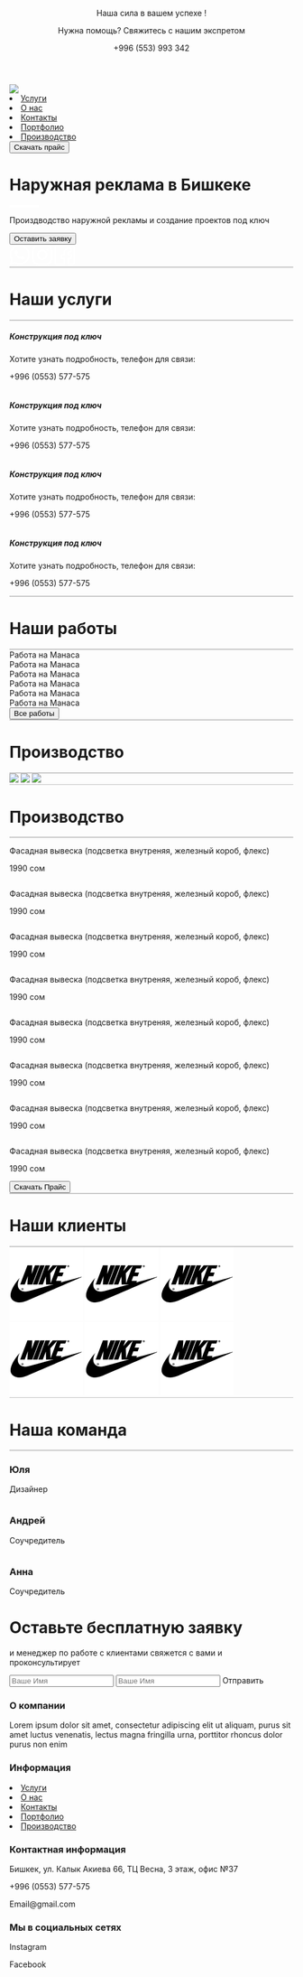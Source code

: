<html lang="en">

<head>
  <meta charset="UTF-8">
  <meta http-equiv="X-UA-Compatible" content="IE=edge">
  <meta name="viewport" content="width=device-width, initial-scale=1.0">
  <link rel="stylesheet" href="./css/style 1.css">
  <link rel="preconnect" href="https://fonts.googleapis.com">
  <link rel="preconnect" href="https://fonts.gstatic.com" crossorigin>
  <link href="https://fonts.googleapis.com/css2?family=Khula:wght@600&family=Montserrat:wght@200&display=swap"
    rel="stylesheet">
  <title>Услуги</title>
</head>

<body>
  <header>
    <div class="container">
      <div class="header_content">
        <div class="head_text">
          <p class="orange">
            Наша сила в вашем успехе !
          </p>
        </div>
        <div class="header_contacts">
          <p class="white">
            Нужна помощь? Свяжитесь с нашим экспретом
          </p>
          <p class="orange">
            +996 (553) 993 342
          </p>
        </div>
      </div>
    </div>
  </header>
  <nav>
    <div class="container">
      <div class="nav_info">
        <div class="nav_logo">
          <a href="./index 1.html"><img src="./foto 1/армада 2.png"></a>
        </div>
        <div class="nav_content">
          <li>
            <a href="./index 2.html">
              Услуги
            </a>
          </li>
          <li>
            <a href="./index 3.html">
              О нас
            </a>
          </li>
          <li>
            <a href="./index 4.html">
              Контакты
            </a>
          </li>
          <li>
            <a href="./index 5.html">
              Портфолио
            </a>
          </li>
          <li>
            <a href="./index 6.html">
              Производство
            </a>
          </li>
        </div>
        <div class="nav_button">
          <button>
            Скачать прайс
          </button>
        </div>
      </div>
    </div>
  </nav>


  <div class="hero__intro">
    <div class="container">
      <div class="intro__inner">
        <div class="hero__inner">
          <h1>Наружная реклама в Бишкеке</h1>
          <svg width="52" height="4" viewBox="0 0 52 4" fill="none" xmlns="http://www.w3.org/2000/svg">
            <rect width="52" height="4" fill="white" />
          </svg>
          <p>Произдводство наружной рекламы и создание проектов под ключ</p>
          <button>Оставить заявку</button>
        </div>
        <div class="hero__socials">
          <svg width="36" height="36" viewBox="0 0 36 36" fill="none" xmlns="http://www.w3.org/2000/svg">
            <path fill-rule="evenodd" clip-rule="evenodd"
              d="M30.7549 5.23169C27.3707 1.85977 22.87 0.00197754 18.0753 0C8.19525 0 0.154327 8.00222 0.150353 17.8376C0.149029 20.9817 0.974316 24.0508 2.54298 26.7561L0 36L9.50228 33.5193C12.1205 34.9407 15.0682 35.6897 18.068 35.6906H18.0755C27.9544 35.6906 35.9962 27.6877 36 17.8519C36.002 13.0852 34.1392 8.60339 30.7549 5.23169ZM18.0753 32.678H18.0691C15.3959 32.6769 12.7741 31.9619 10.4863 30.6112L9.94252 30.2897L4.30372 31.7619L5.8088 26.2905L5.45444 25.7295C3.96306 23.3688 3.17552 20.6402 3.17685 17.8387C3.17994 9.66379 9.86348 3.01289 18.0812 3.01289C22.0606 3.01421 25.8014 4.55845 28.6141 7.36106C31.4269 10.1637 32.9751 13.8889 32.9737 17.8508C32.9702 26.0264 26.2871 32.678 18.0753 32.678ZM26.2474 21.5732C25.7996 21.35 23.5975 20.272 23.1869 20.123C22.7766 19.9742 22.4777 19.9002 22.1794 20.3462C21.8807 20.7923 21.0225 21.7964 20.7611 22.0937C20.4997 22.3912 20.2387 22.4286 19.7908 22.2053C19.3428 21.9823 17.8998 21.5114 16.1889 19.9929C14.8576 18.811 13.9588 17.3514 13.6974 16.9053C13.4364 16.4588 13.6952 16.2409 13.8939 15.9957C14.3787 15.3965 14.8642 14.7683 15.0135 14.471C15.1629 14.1735 15.0881 13.9131 14.9759 13.6901C14.8642 13.467 13.9685 11.2731 13.5954 10.3803C13.2315 9.51152 12.8626 9.62886 12.5875 9.61523C12.3265 9.60227 12.0278 9.59963 11.7291 9.59963C11.4306 9.59963 10.9453 9.71103 10.5347 10.1575C10.1242 10.6038 8.96732 11.682 8.96732 13.876C8.96732 16.0699 10.5722 18.1894 10.7961 18.4869C11.0199 18.7844 13.9544 23.2866 18.4471 25.2171C19.5157 25.6768 20.3498 25.9508 21.0004 26.1562C22.0734 26.4955 23.0495 26.4476 23.8214 26.3329C24.682 26.2048 26.471 25.2545 26.8446 24.2134C27.2177 23.1721 27.2177 22.2798 27.1055 22.0937C26.9938 21.9078 26.6951 21.7964 26.2474 21.5732Z"
              fill="white" />
          </svg>
          <svg width="36" height="36" viewBox="0 0 36 36" fill="none" xmlns="http://www.w3.org/2000/svg">
            <g clip-path="url(#clip0_92_25)">
              <path
                d="M35.9648 10.5841C35.8804 8.67128 35.5711 7.35623 35.128 6.21673C34.6709 5.00717 33.9676 3.92426 33.0462 3.02403C32.146 2.10979 31.0559 1.39938 29.8604 0.949404C28.7143 0.506294 27.4061 0.196968 25.4933 0.112632C23.5662 0.0211528 22.9544 0 18.0667 0C13.1791 0 12.5673 0.0211528 10.6473 0.105489C8.73451 0.189826 7.41946 0.499426 6.28023 0.942262C5.0704 1.39938 3.98749 2.10264 3.08726 3.02403C2.17302 3.92426 1.46289 5.01432 1.01264 6.20986C0.569526 7.35623 0.260201 8.66414 0.175864 10.577C0.0843852 12.5041 0.0632324 13.1158 0.0632324 18.0035C0.0632324 22.8912 0.0843852 23.503 0.168722 25.4229C0.253058 27.3358 0.562658 28.6508 1.00577 29.7903C1.46289 30.9999 2.17302 32.0828 3.08726 32.983C3.98749 33.8972 5.07754 34.6076 6.27309 35.0576C7.41946 35.5007 8.72736 35.8101 10.6405 35.8944C12.5601 35.979 13.1722 35.9999 18.0599 35.9999C22.9475 35.9999 23.5593 35.979 25.4793 35.8944C27.3921 35.8101 28.7071 35.5007 29.8464 35.0576C32.2658 34.1222 34.1786 32.2094 35.114 29.7903C35.5568 28.6439 35.8664 27.3358 35.9507 25.4229C36.0351 23.503 36.0562 22.8912 36.0562 18.0035C36.0562 13.1158 36.0491 12.5041 35.9648 10.5841ZM32.7229 25.2823C32.6454 27.0404 32.3501 27.9898 32.104 28.6228C31.499 30.1911 30.2543 31.4358 28.686 32.0407C28.0531 32.2869 27.0968 32.5822 25.3455 32.6594C23.4467 32.744 22.8772 32.7649 18.0739 32.7649C13.2705 32.7649 12.6939 32.744 10.802 32.6594C9.04383 32.5822 8.09443 32.2869 7.46149 32.0407C6.68104 31.7523 5.97063 31.2952 5.39401 30.6974C4.79624 30.1136 4.33912 29.4104 4.05067 28.6299C3.80453 27.997 3.50922 27.0404 3.43202 25.2894C3.34741 23.3906 3.32653 22.8209 3.32653 18.0175C3.32653 13.2142 3.34741 12.6376 3.43202 10.7459C3.50922 8.98775 3.80453 8.03834 4.05067 7.40541C4.33912 6.62468 4.79624 5.91455 5.40115 5.33765C5.98464 4.73988 6.6879 4.28276 7.46863 3.99458C8.10157 3.74844 9.05812 3.45313 10.8091 3.37566C12.7079 3.29132 13.2777 3.27017 18.0807 3.27017C22.8912 3.27017 23.4607 3.29132 25.3526 3.37566C27.1108 3.45313 28.0602 3.74844 28.6931 3.99458C29.4736 4.28276 30.184 4.73988 30.7606 5.33765C31.3584 5.92141 31.8155 6.62468 32.104 7.40541C32.3501 8.03834 32.6454 8.99462 32.7229 10.7459C32.8072 12.6447 32.8284 13.2142 32.8284 18.0175C32.8284 22.8209 32.8072 23.3835 32.7229 25.2823Z"
                fill="white" />
              <path
                d="M18.0667 8.75562C12.9612 8.75562 8.81885 12.8977 8.81885 18.0035C8.81885 23.1093 12.9612 27.2514 18.0667 27.2514C23.1725 27.2514 27.3146 23.1093 27.3146 18.0035C27.3146 12.8977 23.1725 8.75562 18.0667 8.75562ZM18.0667 24.0024C14.7545 24.0024 12.0679 21.316 12.0679 18.0035C12.0679 14.691 14.7545 12.0046 18.0667 12.0046C21.3792 12.0046 24.0656 14.691 24.0656 18.0035C24.0656 21.316 21.3792 24.0024 18.0667 24.0024Z"
                fill="white" />
              <path
                d="M29.8394 8.38998C29.8394 9.58223 28.8727 10.5489 27.6802 10.5489C26.488 10.5489 25.5212 9.58223 25.5212 8.38998C25.5212 7.19745 26.488 6.23101 27.6802 6.23101C28.8727 6.23101 29.8394 7.19745 29.8394 8.38998Z"
                fill="white" />
            </g>
            <defs>
              <clipPath id="clip0_92_25">
                <rect width="36" height="36" fill="white" />
              </clipPath>
            </defs>
          </svg>
          <svg width="36" height="36" viewBox="0 0 36 36" fill="none" xmlns="http://www.w3.org/2000/svg">
            <path
              d="M4.0605 36H17.2665C17.8875 36 18.3915 35.496 18.3915 34.875C18.3915 34.635 18.3765 24.615 18.375 24.375C18.375 23.754 17.871 23.25 17.25 23.25H13.875V19.5H17.25C17.871 19.5 18.375 18.996 18.375 18.375V14.1495C18.375 10.4835 21.3585 7.5 25.0245 7.5H28.125V11.25H26.25C24.8025 11.25 23.625 12.4275 23.625 13.875V18.375C23.625 18.996 24.129 19.5 24.75 19.5H29.31L28.3725 23.25H24.75C24.129 23.25 23.625 23.754 23.625 24.375V34.875C23.625 35.496 24.129 36 24.75 36H31.9395C34.179 36 36 34.179 36 31.9395V4.0605C36 1.821 34.179 0 31.9395 0H4.0605C1.821 0 0 1.821 0 4.0605V31.941C0 34.179 1.821 36 4.0605 36ZM2.25 4.0605C2.25 3.0615 3.0615 2.25 4.0605 2.25H31.941C32.94 2.25 33.7515 3.0615 33.7515 4.0605V31.941C33.7515 32.94 32.94 33.7515 31.941 33.7515H25.875V25.5H29.25C29.766 25.5 30.216 25.149 30.342 24.648L31.842 18.648C32.019 17.9385 31.4835 17.25 30.75 17.25H25.875V13.875C25.875 13.671 26.046 13.5 26.25 13.5H29.25C29.871 13.5 30.375 12.996 30.375 12.375V6.375C30.375 5.754 29.871 5.25 29.25 5.25H25.0245C20.118 5.25 16.125 9.243 16.125 14.1495V17.25H12.75C12.129 17.25 11.625 17.754 11.625 18.375V24.375C11.625 24.996 12.129 25.5 12.75 25.5H16.125V33.75H4.0605C3.0615 33.75 2.25 32.9385 2.25 31.9395V4.0605Z"
              fill="white" />
          </svg>
        </div>
      </div>
    </div>
  </div>

  <div class="services__section">
    <div class="services__upper">
      <svg width="555" height="2" viewBox="0 0 555 2" fill="none" xmlns="http://www.w3.org/2000/svg">
        <line x1="-22" y1="1" x2="555" y2="1" stroke="#BEBEBE" stroke-width="2" />
      </svg>
      <h1>Наши услуги</h1>
      <svg width="555" height="2" viewBox="0 0 555 2" fill="none" xmlns="http://www.w3.org/2000/svg">
        <line x1="-22" y1="1" x2="555" y2="1" stroke="#BEBEBE" stroke-width="2" />
      </svg>
    </div>
    <div class="container">
      <div class="services__cards">
        <div class="card">
          <img src="./foto 1/service1.png" alt="">
          <h5>Конструкция под ключ</h5>
          <p>Хотите узнать подробность, телефон для связи:</p>
          <p>+996 (0553) 577-575</p>
        </div>
        <div class="card">
          <img src="./foto 1/service2.png" alt="">
          <h5>Конструкция под ключ</h5>
          <p>Хотите узнать подробность, телефон для связи:</p>
          <p>+996 (0553) 577-575</p>
        </div>
        <div class="card">
          <img src="./foto 1/service3.png" alt="">
          <h5>Конструкция под ключ</h5>
          <p>Хотите узнать подробность, телефон для связи:</p>
          <p>+996 (0553) 577-575</p>
        </div>
        <div class="card">
          <img src="./foto 1/service4.png" alt="">
          <h5>Конструкция под ключ</h5>
          <p>Хотите узнать подробность, телефон для связи:</p>
          <p>+996 (0553) 577-575</p>
        </div>
      </div>
    </div>
  </div>

  <div class="works__section">
    <div class="services__upper">
      <svg width="555" height="2" viewBox="0 0 555 2" fill="none" xmlns="http://www.w3.org/2000/svg">
        <line x1="-22" y1="1" x2="555" y2="1" stroke="#BEBEBE" stroke-width="2" />
      </svg>
      <h1>Наши работы</h1>
      <svg width="555" height="2" viewBox="0 0 555 2" fill="none" xmlns="http://www.w3.org/2000/svg">
        <line x1="-22" y1="1" x2="555" y2="1" stroke="#BEBEBE" stroke-width="2" />
      </svg>
    </div>
    <div class="works__cards">
      <div class="container">
        <div class="works__first__row">
          <div>
            Работа на Манаса
          </div>
          <div>
            Работа на Манаса
          </div>
          <div>
            Работа на Манаса
          </div>
        </div>
        <div class="works__second__row">
          <div>
            Работа на Манаса
          </div>
          <div>
            Работа на Манаса
          </div>
          <div>
            Работа на Манаса
          </div>
        </div>
        <div class="works__button">
          <button>Все работы</button>
        </div>
      </div>
    </div>
  </div>

  <div class="production__section">
    <div class="services__upper">
      <svg width="555" height="2" viewBox="0 0 555 2" fill="none" xmlns="http://www.w3.org/2000/svg">
        <line x1="-22" y1="1" x2="555" y2="1" stroke="#BEBEBE" stroke-width="2" />
      </svg>
      <h1>Производство</h1>
      <svg width="555" height="2" viewBox="0 0 555 2" fill="none" xmlns="http://www.w3.org/2000/svg">
        <line x1="-22" y1="1" x2="555" y2="1" stroke="#BEBEBE" stroke-width="2" />
      </svg>
    </div>
    <div class="container">
      <div class="production__imgs">
        <img src="./foto 1/Rectangle 84.png">
        <img src="./foto 1/Rectangle 85.png">
        <img src="./foto 1/Rectangle 86.png">
      </div>
    </div>
  </div>

  <div class="price__section">
    <div class="services__upper">
      <svg width="555" height="2" viewBox="0 0 555 2" fill="none" xmlns="http://www.w3.org/2000/svg">
        <line x1="-22" y1="1" x2="555" y2="1" stroke="#BEBEBE" stroke-width="2" />
      </svg>
      <h1>Производство</h1>
      <svg width="555" height="2" viewBox="0 0 555 2" fill="none" xmlns="http://www.w3.org/2000/svg">
        <line x1="-22" y1="1" x2="555" y2="1" stroke="#BEBEBE" stroke-width="2" />
      </svg>
    </div>
    <div class="container">
      <div class="price__cards">
        <div class="price__cards__first__row">
          <div class="price__card">
            <img src="./foto 1/Rectangle 114.png" alt="">
            <p>Фасадная вывеска (подсветка внутреняя, железный короб, флекс)</p>
            <p>1990 сом</p>
          </div>
          <div class="price__card">
            <img src="./foto 1/Rectangle 115.png" alt="">
            <p>Фасадная вывеска (подсветка внутреняя, железный короб, флекс)</p>
            <p>1990 сом</p>
          </div>
          <div class="price__card">
            <img src="./foto 1/Rectangle 117.png" alt="">
            <p>Фасадная вывеска (подсветка внутреняя, железный короб, флекс)</p>
            <p>1990 сом</p>
          </div>
          <div class="price__card">
            <img src="./foto 1/Rectangle 119.png" alt="">
            <p>Фасадная вывеска (подсветка внутреняя, железный короб, флекс)</p>
            <p>1990 сом</p>
          </div>
        </div>
        <div class="price__cards__second__row">
          <div class="price__card">
            <img src="./foto 1/Rectangle 114.png" alt="">
            <p>Фасадная вывеска (подсветка внутреняя, железный короб, флекс)</p>
            <p>1990 сом</p>
          </div>
          <div class="price__card">
            <img src="./foto 1/Rectangle 115.png" alt="">
            <p>Фасадная вывеска (подсветка внутреняя, железный короб, флекс)</p>
            <p>1990 сом</p>
          </div>
          <div class="price__card">
            <img src="./foto 1/Rectangle 117.png" alt="">
            <p>Фасадная вывеска (подсветка внутреняя, железный короб, флекс)</p>
            <p>1990 сом</p>
          </div>
          <div class="price__card">
            <img src="./foto 1/Rectangle 119.png" alt="">
            <p>Фасадная вывеска (подсветка внутреняя, железный короб, флекс)</p>
            <p>1990 сом</p>
          </div>
        </div>
      </div>
      <div class="price__button">
        <button>Скачать Прайс</button>
      </div>
    </div>
  </div>

  <div class="clients__section">
    <div class="services__upper">
      <svg width="555" height="2" viewBox="0 0 555 2" fill="none" xmlns="http://www.w3.org/2000/svg">
        <line x1="-22" y1="1" x2="555" y2="1" stroke="#BEBEBE" stroke-width="2" />
      </svg>
      <h1>Наши клиенты</h1>
      <svg width="555" height="2" viewBox="0 0 555 2" fill="none" xmlns="http://www.w3.org/2000/svg">
        <line x1="-22" y1="1" x2="555" y2="1" stroke="#BEBEBE" stroke-width="2" />
      </svg>
    </div>
    <div class="container">
      <div class="clients__row">
        <svg width="130" height="130" viewBox="0 0 130 130" fill="none" xmlns="http://www.w3.org/2000/svg">
          <path fill-rule="evenodd" clip-rule="evenodd" d="M0 0H130V130H0V0Z" fill="white" />
          <path fill-rule="evenodd" clip-rule="evenodd"
            d="M23.0486 72.4066C22.045 72.4066 21.2593 73.1087 21.2593 74.1331C21.2593 75.1583 22.0491 75.8563 23.0486 75.8563C24.0474 75.8563 24.8378 75.1535 24.8378 74.1331C24.8378 73.1087 24.0514 72.4066 23.0486 72.4066ZM23.0486 75.3626C22.333 75.3626 21.8022 74.8399 21.8022 74.1331C21.8022 73.427 22.3289 72.9003 23.0486 72.9003C23.7594 72.9003 24.2942 73.4351 24.2942 74.1331C24.2942 74.8271 23.7547 75.3626 23.0486 75.3626ZM40.4589 66.3678H31.7487L32.7387 51.2282L27.0823 66.3678H18.9939L31.8276 32.1479H40.434L39.4405 47.4952L45.2042 32.1479H53.2933L40.4589 66.3678ZM41.5097 66.3678L54.3427 32.1479H62.4311L49.5981 66.3678H41.5097Z"
            fill="black" />
          <path fill-rule="evenodd" clip-rule="evenodd"
            d="M18.0611 54.5726C6.75838 67.846 -3.90365 85.5073 5.51406 93.6402C14.6397 101.522 26.0463 96.8552 33.8238 93.7441C41.6013 90.6329 127.566 53.302 127.566 53.302C128.395 52.8872 128.24 52.3686 127.203 52.6276C126.785 52.7321 33.6168 77.9813 33.6168 77.9813C21.7941 81.3002 8.31361 74.067 18.0611 54.5726Z"
            fill="black" />
          <path fill-rule="evenodd" clip-rule="evenodd"
            d="M23.3534 74.2546C23.6043 74.2424 23.8006 74.1129 23.8006 73.7656C23.8006 73.3178 23.5079 73.2051 23.0189 73.2051H22.3162V75.0618H22.7849V74.2714H22.8638L23.2907 75.0618H23.8296L23.3534 74.2546ZM23.0526 73.9538H22.7856V73.5228H23.0108C23.1491 73.5228 23.3076 73.539 23.3076 73.7191C23.3076 73.9119 23.2158 73.9538 23.0526 73.9538ZM104.356 32.0435C103.353 32.0435 102.567 32.7462 102.567 33.77C102.567 34.7944 103.357 35.4925 104.356 35.4925C105.355 35.4925 106.146 34.7897 106.146 33.77C106.146 32.7462 105.36 32.0435 104.356 32.0435ZM104.356 35.0001C103.641 35.0001 103.11 34.4775 103.11 33.7707C103.11 33.0645 103.637 32.5378 104.356 32.5378C105.067 32.5378 105.603 33.0726 105.603 33.7707C105.603 34.4647 105.063 35.0001 104.356 35.0001Z"
            fill="black" />
          <path fill-rule="evenodd" clip-rule="evenodd"
            d="M104.662 33.8913C104.913 33.8792 105.11 33.7497 105.11 33.4024C105.11 32.9546 104.816 32.8419 104.328 32.8419H103.625V34.698H104.093V33.9082H104.173L104.599 34.698H105.139L104.662 33.8913ZM104.36 33.5906H104.093V33.1596H104.319C104.457 33.1596 104.616 33.1765 104.616 33.3565C104.616 33.5487 104.524 33.5906 104.36 33.5906ZM99.0269 37.8516L101.201 32.1479H76.5206L68.0464 42.4141L71.9588 32.1479H63.7665L51.036 66.3678H59.1244L64.5596 52.0577L64.9319 66.3678L89.7502 66.3138L92.1127 59.7314H82.6768L85.7771 51.4359H93.554L95.9468 45.0585H88.17L90.836 37.8516H99.0269ZM72.9563 64.0862L72.4376 46.2509L84.667 32.8237L72.9563 64.0862Z"
            fill="black" />
        </svg>
        <svg width="130" height="130" viewBox="0 0 130 130" fill="none" xmlns="http://www.w3.org/2000/svg">
          <path fill-rule="evenodd" clip-rule="evenodd" d="M0 0H130V130H0V0Z" fill="white" />
          <path fill-rule="evenodd" clip-rule="evenodd"
            d="M23.0486 72.4066C22.045 72.4066 21.2593 73.1087 21.2593 74.1331C21.2593 75.1583 22.0491 75.8563 23.0486 75.8563C24.0474 75.8563 24.8378 75.1535 24.8378 74.1331C24.8378 73.1087 24.0514 72.4066 23.0486 72.4066ZM23.0486 75.3626C22.333 75.3626 21.8022 74.8399 21.8022 74.1331C21.8022 73.427 22.3289 72.9003 23.0486 72.9003C23.7594 72.9003 24.2942 73.4351 24.2942 74.1331C24.2942 74.8271 23.7547 75.3626 23.0486 75.3626ZM40.4589 66.3678H31.7487L32.7387 51.2282L27.0823 66.3678H18.9939L31.8276 32.1479H40.434L39.4405 47.4952L45.2042 32.1479H53.2933L40.4589 66.3678ZM41.5097 66.3678L54.3427 32.1479H62.4311L49.5981 66.3678H41.5097Z"
            fill="black" />
          <path fill-rule="evenodd" clip-rule="evenodd"
            d="M18.0611 54.5726C6.75838 67.846 -3.90365 85.5073 5.51406 93.6402C14.6397 101.522 26.0463 96.8552 33.8238 93.7441C41.6013 90.6329 127.566 53.302 127.566 53.302C128.395 52.8872 128.24 52.3686 127.203 52.6276C126.785 52.7321 33.6168 77.9813 33.6168 77.9813C21.7941 81.3002 8.31361 74.067 18.0611 54.5726Z"
            fill="black" />
          <path fill-rule="evenodd" clip-rule="evenodd"
            d="M23.3534 74.2546C23.6043 74.2424 23.8006 74.1129 23.8006 73.7656C23.8006 73.3178 23.5079 73.2051 23.0189 73.2051H22.3162V75.0618H22.7849V74.2714H22.8638L23.2907 75.0618H23.8296L23.3534 74.2546ZM23.0526 73.9538H22.7856V73.5228H23.0108C23.1491 73.5228 23.3076 73.539 23.3076 73.7191C23.3076 73.9119 23.2158 73.9538 23.0526 73.9538ZM104.356 32.0435C103.353 32.0435 102.567 32.7462 102.567 33.77C102.567 34.7944 103.357 35.4925 104.356 35.4925C105.355 35.4925 106.146 34.7897 106.146 33.77C106.146 32.7462 105.36 32.0435 104.356 32.0435ZM104.356 35.0001C103.641 35.0001 103.11 34.4775 103.11 33.7707C103.11 33.0645 103.637 32.5378 104.356 32.5378C105.067 32.5378 105.603 33.0726 105.603 33.7707C105.603 34.4647 105.063 35.0001 104.356 35.0001Z"
            fill="black" />
          <path fill-rule="evenodd" clip-rule="evenodd"
            d="M104.662 33.8913C104.913 33.8792 105.11 33.7497 105.11 33.4024C105.11 32.9546 104.816 32.8419 104.328 32.8419H103.625V34.698H104.093V33.9082H104.173L104.599 34.698H105.139L104.662 33.8913ZM104.36 33.5906H104.093V33.1596H104.319C104.457 33.1596 104.616 33.1765 104.616 33.3565C104.616 33.5487 104.524 33.5906 104.36 33.5906ZM99.0269 37.8516L101.201 32.1479H76.5206L68.0464 42.4141L71.9588 32.1479H63.7665L51.036 66.3678H59.1244L64.5596 52.0577L64.9319 66.3678L89.7502 66.3138L92.1127 59.7314H82.6768L85.7771 51.4359H93.554L95.9468 45.0585H88.17L90.836 37.8516H99.0269ZM72.9563 64.0862L72.4376 46.2509L84.667 32.8237L72.9563 64.0862Z"
            fill="black" />
        </svg>
        <svg width="130" height="130" viewBox="0 0 130 130" fill="none" xmlns="http://www.w3.org/2000/svg">
          <path fill-rule="evenodd" clip-rule="evenodd" d="M0 0H130V130H0V0Z" fill="white" />
          <path fill-rule="evenodd" clip-rule="evenodd"
            d="M23.0486 72.4066C22.045 72.4066 21.2593 73.1087 21.2593 74.1331C21.2593 75.1583 22.0491 75.8563 23.0486 75.8563C24.0474 75.8563 24.8378 75.1535 24.8378 74.1331C24.8378 73.1087 24.0514 72.4066 23.0486 72.4066ZM23.0486 75.3626C22.333 75.3626 21.8022 74.8399 21.8022 74.1331C21.8022 73.427 22.3289 72.9003 23.0486 72.9003C23.7594 72.9003 24.2942 73.4351 24.2942 74.1331C24.2942 74.8271 23.7547 75.3626 23.0486 75.3626ZM40.4589 66.3678H31.7487L32.7387 51.2282L27.0823 66.3678H18.9939L31.8276 32.1479H40.434L39.4405 47.4952L45.2042 32.1479H53.2933L40.4589 66.3678ZM41.5097 66.3678L54.3427 32.1479H62.4311L49.5981 66.3678H41.5097Z"
            fill="black" />
          <path fill-rule="evenodd" clip-rule="evenodd"
            d="M18.0611 54.5726C6.75838 67.846 -3.90365 85.5073 5.51406 93.6402C14.6397 101.522 26.0463 96.8552 33.8238 93.7441C41.6013 90.6329 127.566 53.302 127.566 53.302C128.395 52.8872 128.24 52.3686 127.203 52.6276C126.785 52.7321 33.6168 77.9813 33.6168 77.9813C21.7941 81.3002 8.31361 74.067 18.0611 54.5726Z"
            fill="black" />
          <path fill-rule="evenodd" clip-rule="evenodd"
            d="M23.3534 74.2546C23.6043 74.2424 23.8006 74.1129 23.8006 73.7656C23.8006 73.3178 23.5079 73.2051 23.0189 73.2051H22.3162V75.0618H22.7849V74.2714H22.8638L23.2907 75.0618H23.8296L23.3534 74.2546ZM23.0526 73.9538H22.7856V73.5228H23.0108C23.1491 73.5228 23.3076 73.539 23.3076 73.7191C23.3076 73.9119 23.2158 73.9538 23.0526 73.9538ZM104.356 32.0435C103.353 32.0435 102.567 32.7462 102.567 33.77C102.567 34.7944 103.357 35.4925 104.356 35.4925C105.355 35.4925 106.146 34.7897 106.146 33.77C106.146 32.7462 105.36 32.0435 104.356 32.0435ZM104.356 35.0001C103.641 35.0001 103.11 34.4775 103.11 33.7707C103.11 33.0645 103.637 32.5378 104.356 32.5378C105.067 32.5378 105.603 33.0726 105.603 33.7707C105.603 34.4647 105.063 35.0001 104.356 35.0001Z"
            fill="black" />
          <path fill-rule="evenodd" clip-rule="evenodd"
            d="M104.662 33.8913C104.913 33.8792 105.11 33.7497 105.11 33.4024C105.11 32.9546 104.816 32.8419 104.328 32.8419H103.625V34.698H104.093V33.9082H104.173L104.599 34.698H105.139L104.662 33.8913ZM104.36 33.5906H104.093V33.1596H104.319C104.457 33.1596 104.616 33.1765 104.616 33.3565C104.616 33.5487 104.524 33.5906 104.36 33.5906ZM99.0269 37.8516L101.201 32.1479H76.5206L68.0464 42.4141L71.9588 32.1479H63.7665L51.036 66.3678H59.1244L64.5596 52.0577L64.9319 66.3678L89.7502 66.3138L92.1127 59.7314H82.6768L85.7771 51.4359H93.554L95.9468 45.0585H88.17L90.836 37.8516H99.0269ZM72.9563 64.0862L72.4376 46.2509L84.667 32.8237L72.9563 64.0862Z"
            fill="black" />
        </svg>
        <svg width="130" height="130" viewBox="0 0 130 130" fill="none" xmlns="http://www.w3.org/2000/svg">
          <path fill-rule="evenodd" clip-rule="evenodd" d="M0 0H130V130H0V0Z" fill="white" />
          <path fill-rule="evenodd" clip-rule="evenodd"
            d="M23.0486 72.4066C22.045 72.4066 21.2593 73.1087 21.2593 74.1331C21.2593 75.1583 22.0491 75.8563 23.0486 75.8563C24.0474 75.8563 24.8378 75.1535 24.8378 74.1331C24.8378 73.1087 24.0514 72.4066 23.0486 72.4066ZM23.0486 75.3626C22.333 75.3626 21.8022 74.8399 21.8022 74.1331C21.8022 73.427 22.3289 72.9003 23.0486 72.9003C23.7594 72.9003 24.2942 73.4351 24.2942 74.1331C24.2942 74.8271 23.7547 75.3626 23.0486 75.3626ZM40.4589 66.3678H31.7487L32.7387 51.2282L27.0823 66.3678H18.9939L31.8276 32.1479H40.434L39.4405 47.4952L45.2042 32.1479H53.2933L40.4589 66.3678ZM41.5097 66.3678L54.3427 32.1479H62.4311L49.5981 66.3678H41.5097Z"
            fill="black" />
          <path fill-rule="evenodd" clip-rule="evenodd"
            d="M18.0611 54.5726C6.75838 67.846 -3.90365 85.5073 5.51406 93.6402C14.6397 101.522 26.0463 96.8552 33.8238 93.7441C41.6013 90.6329 127.566 53.302 127.566 53.302C128.395 52.8872 128.24 52.3686 127.203 52.6276C126.785 52.7321 33.6168 77.9813 33.6168 77.9813C21.7941 81.3002 8.31361 74.067 18.0611 54.5726Z"
            fill="black" />
          <path fill-rule="evenodd" clip-rule="evenodd"
            d="M23.3534 74.2546C23.6043 74.2424 23.8006 74.1129 23.8006 73.7656C23.8006 73.3178 23.5079 73.2051 23.0189 73.2051H22.3162V75.0618H22.7849V74.2714H22.8638L23.2907 75.0618H23.8296L23.3534 74.2546ZM23.0526 73.9538H22.7856V73.5228H23.0108C23.1491 73.5228 23.3076 73.539 23.3076 73.7191C23.3076 73.9119 23.2158 73.9538 23.0526 73.9538ZM104.356 32.0435C103.353 32.0435 102.567 32.7462 102.567 33.77C102.567 34.7944 103.357 35.4925 104.356 35.4925C105.355 35.4925 106.146 34.7897 106.146 33.77C106.146 32.7462 105.36 32.0435 104.356 32.0435ZM104.356 35.0001C103.641 35.0001 103.11 34.4775 103.11 33.7707C103.11 33.0645 103.637 32.5378 104.356 32.5378C105.067 32.5378 105.603 33.0726 105.603 33.7707C105.603 34.4647 105.063 35.0001 104.356 35.0001Z"
            fill="black" />
          <path fill-rule="evenodd" clip-rule="evenodd"
            d="M104.662 33.8913C104.913 33.8792 105.11 33.7497 105.11 33.4024C105.11 32.9546 104.816 32.8419 104.328 32.8419H103.625V34.698H104.093V33.9082H104.173L104.599 34.698H105.139L104.662 33.8913ZM104.36 33.5906H104.093V33.1596H104.319C104.457 33.1596 104.616 33.1765 104.616 33.3565C104.616 33.5487 104.524 33.5906 104.36 33.5906ZM99.0269 37.8516L101.201 32.1479H76.5206L68.0464 42.4141L71.9588 32.1479H63.7665L51.036 66.3678H59.1244L64.5596 52.0577L64.9319 66.3678L89.7502 66.3138L92.1127 59.7314H82.6768L85.7771 51.4359H93.554L95.9468 45.0585H88.17L90.836 37.8516H99.0269ZM72.9563 64.0862L72.4376 46.2509L84.667 32.8237L72.9563 64.0862Z"
            fill="black" />
        </svg>
        <svg width="130" height="130" viewBox="0 0 130 130" fill="none" xmlns="http://www.w3.org/2000/svg">
          <path fill-rule="evenodd" clip-rule="evenodd" d="M0 0H130V130H0V0Z" fill="white" />
          <path fill-rule="evenodd" clip-rule="evenodd"
            d="M23.0486 72.4066C22.045 72.4066 21.2593 73.1087 21.2593 74.1331C21.2593 75.1583 22.0491 75.8563 23.0486 75.8563C24.0474 75.8563 24.8378 75.1535 24.8378 74.1331C24.8378 73.1087 24.0514 72.4066 23.0486 72.4066ZM23.0486 75.3626C22.333 75.3626 21.8022 74.8399 21.8022 74.1331C21.8022 73.427 22.3289 72.9003 23.0486 72.9003C23.7594 72.9003 24.2942 73.4351 24.2942 74.1331C24.2942 74.8271 23.7547 75.3626 23.0486 75.3626ZM40.4589 66.3678H31.7487L32.7387 51.2282L27.0823 66.3678H18.9939L31.8276 32.1479H40.434L39.4405 47.4952L45.2042 32.1479H53.2933L40.4589 66.3678ZM41.5097 66.3678L54.3427 32.1479H62.4311L49.5981 66.3678H41.5097Z"
            fill="black" />
          <path fill-rule="evenodd" clip-rule="evenodd"
            d="M18.0611 54.5726C6.75838 67.846 -3.90365 85.5073 5.51406 93.6402C14.6397 101.522 26.0463 96.8552 33.8238 93.7441C41.6013 90.6329 127.566 53.302 127.566 53.302C128.395 52.8872 128.24 52.3686 127.203 52.6276C126.785 52.7321 33.6168 77.9813 33.6168 77.9813C21.7941 81.3002 8.31361 74.067 18.0611 54.5726Z"
            fill="black" />
          <path fill-rule="evenodd" clip-rule="evenodd"
            d="M23.3534 74.2546C23.6043 74.2424 23.8006 74.1129 23.8006 73.7656C23.8006 73.3178 23.5079 73.2051 23.0189 73.2051H22.3162V75.0618H22.7849V74.2714H22.8638L23.2907 75.0618H23.8296L23.3534 74.2546ZM23.0526 73.9538H22.7856V73.5228H23.0108C23.1491 73.5228 23.3076 73.539 23.3076 73.7191C23.3076 73.9119 23.2158 73.9538 23.0526 73.9538ZM104.356 32.0435C103.353 32.0435 102.567 32.7462 102.567 33.77C102.567 34.7944 103.357 35.4925 104.356 35.4925C105.355 35.4925 106.146 34.7897 106.146 33.77C106.146 32.7462 105.36 32.0435 104.356 32.0435ZM104.356 35.0001C103.641 35.0001 103.11 34.4775 103.11 33.7707C103.11 33.0645 103.637 32.5378 104.356 32.5378C105.067 32.5378 105.603 33.0726 105.603 33.7707C105.603 34.4647 105.063 35.0001 104.356 35.0001Z"
            fill="black" />
          <path fill-rule="evenodd" clip-rule="evenodd"
            d="M104.662 33.8913C104.913 33.8792 105.11 33.7497 105.11 33.4024C105.11 32.9546 104.816 32.8419 104.328 32.8419H103.625V34.698H104.093V33.9082H104.173L104.599 34.698H105.139L104.662 33.8913ZM104.36 33.5906H104.093V33.1596H104.319C104.457 33.1596 104.616 33.1765 104.616 33.3565C104.616 33.5487 104.524 33.5906 104.36 33.5906ZM99.0269 37.8516L101.201 32.1479H76.5206L68.0464 42.4141L71.9588 32.1479H63.7665L51.036 66.3678H59.1244L64.5596 52.0577L64.9319 66.3678L89.7502 66.3138L92.1127 59.7314H82.6768L85.7771 51.4359H93.554L95.9468 45.0585H88.17L90.836 37.8516H99.0269ZM72.9563 64.0862L72.4376 46.2509L84.667 32.8237L72.9563 64.0862Z"
            fill="black" />
        </svg>
        <svg width="130" height="130" viewBox="0 0 130 130" fill="none" xmlns="http://www.w3.org/2000/svg">
          <path fill-rule="evenodd" clip-rule="evenodd" d="M0 0H130V130H0V0Z" fill="white" />
          <path fill-rule="evenodd" clip-rule="evenodd"
            d="M23.0486 72.4066C22.045 72.4066 21.2593 73.1087 21.2593 74.1331C21.2593 75.1583 22.0491 75.8563 23.0486 75.8563C24.0474 75.8563 24.8378 75.1535 24.8378 74.1331C24.8378 73.1087 24.0514 72.4066 23.0486 72.4066ZM23.0486 75.3626C22.333 75.3626 21.8022 74.8399 21.8022 74.1331C21.8022 73.427 22.3289 72.9003 23.0486 72.9003C23.7594 72.9003 24.2942 73.4351 24.2942 74.1331C24.2942 74.8271 23.7547 75.3626 23.0486 75.3626ZM40.4589 66.3678H31.7487L32.7387 51.2282L27.0823 66.3678H18.9939L31.8276 32.1479H40.434L39.4405 47.4952L45.2042 32.1479H53.2933L40.4589 66.3678ZM41.5097 66.3678L54.3427 32.1479H62.4311L49.5981 66.3678H41.5097Z"
            fill="black" />
          <path fill-rule="evenodd" clip-rule="evenodd"
            d="M18.0611 54.5726C6.75838 67.846 -3.90365 85.5073 5.51406 93.6402C14.6397 101.522 26.0463 96.8552 33.8238 93.7441C41.6013 90.6329 127.566 53.302 127.566 53.302C128.395 52.8872 128.24 52.3686 127.203 52.6276C126.785 52.7321 33.6168 77.9813 33.6168 77.9813C21.7941 81.3002 8.31361 74.067 18.0611 54.5726Z"
            fill="black" />
          <path fill-rule="evenodd" clip-rule="evenodd"
            d="M23.3534 74.2546C23.6043 74.2424 23.8006 74.1129 23.8006 73.7656C23.8006 73.3178 23.5079 73.2051 23.0189 73.2051H22.3162V75.0618H22.7849V74.2714H22.8638L23.2907 75.0618H23.8296L23.3534 74.2546ZM23.0526 73.9538H22.7856V73.5228H23.0108C23.1491 73.5228 23.3076 73.539 23.3076 73.7191C23.3076 73.9119 23.2158 73.9538 23.0526 73.9538ZM104.356 32.0435C103.353 32.0435 102.567 32.7462 102.567 33.77C102.567 34.7944 103.357 35.4925 104.356 35.4925C105.355 35.4925 106.146 34.7897 106.146 33.77C106.146 32.7462 105.36 32.0435 104.356 32.0435ZM104.356 35.0001C103.641 35.0001 103.11 34.4775 103.11 33.7707C103.11 33.0645 103.637 32.5378 104.356 32.5378C105.067 32.5378 105.603 33.0726 105.603 33.7707C105.603 34.4647 105.063 35.0001 104.356 35.0001Z"
            fill="black" />
          <path fill-rule="evenodd" clip-rule="evenodd"
            d="M104.662 33.8913C104.913 33.8792 105.11 33.7497 105.11 33.4024C105.11 32.9546 104.816 32.8419 104.328 32.8419H103.625V34.698H104.093V33.9082H104.173L104.599 34.698H105.139L104.662 33.8913ZM104.36 33.5906H104.093V33.1596H104.319C104.457 33.1596 104.616 33.1765 104.616 33.3565C104.616 33.5487 104.524 33.5906 104.36 33.5906ZM99.0269 37.8516L101.201 32.1479H76.5206L68.0464 42.4141L71.9588 32.1479H63.7665L51.036 66.3678H59.1244L64.5596 52.0577L64.9319 66.3678L89.7502 66.3138L92.1127 59.7314H82.6768L85.7771 51.4359H93.554L95.9468 45.0585H88.17L90.836 37.8516H99.0269ZM72.9563 64.0862L72.4376 46.2509L84.667 32.8237L72.9563 64.0862Z"
            fill="black" />
        </svg>
      </div>
    </div>
  </div>

  <div class="team__section">
    <div class="services__upper">
      <svg width="555" height="2" viewBox="0 0 555 2" fill="none" xmlns="http://www.w3.org/2000/svg">
        <line x1="-22" y1="1" x2="555" y2="1" stroke="#BEBEBE" stroke-width="2" />
      </svg>
      <h1>Наша команда</h1>
      <svg width="555" height="2" viewBox="0 0 555 2" fill="none" xmlns="http://www.w3.org/2000/svg">
        <line x1="-22" y1="1" x2="555" y2="1" stroke="#BEBEBE" stroke-width="2" />
      </svg>
    </div>
    <div class="container">
      <div class="team__inner">
        <div class="team__card">
          <img src="./foto 1/Rectangle 120.png" alt="">
          <h3>Юля</h3>
          <p>Дизайнер</p>
        </div>
        <div class="team__card">
          <img src="./foto 1/Rectangle 121.png" alt="">
          <h3>Андрей</h3>
          <p>Соучредитель</p>
        </div>
        <div class="team__card">
          <img src="./foto 1/Rectangle 122.png" alt="">
          <h3>Анна</h3>
          <p>Соучредитель</p>
        </div>
      </div>
    </div>
  </div>

  <div class="lastText">
    <h1>Оставьте бесплатную заявку</h1>
    <p>и менеджер по работе с клиентами свяжется с вами и проконсультирует</p>
    <div class="inputLast">
      <input type="text" placeholder="Ваше Имя">
      <input type="text" placeholder="Ваше Имя">
      <span>Отправить</span>
    </div>
  </div>

  <footer>
    <div class="container">
      <div class="footer_content">
        <div class="about_us">
          <h3>
            О компании
          </h3>
          <p>
            Lorem ipsum dolor sit amet, consectetur adipiscing elit ut aliquam, purus sit amet luctus venenatis, lectus
            magna fringilla urna, porttitor rhoncus dolor purus non enim
          </p>
        </div>
        <div class="info">
          <h3>
            Информация
          </h3>
          <li>
            <a href="">
              Услуги
            </a>
          </li>
          <li>
            <a href="">
              О нас
            </a>
          </li>
          <li>
            <a href="">
              Контакты
            </a>
          </li>
          <li>
            <a href="">
              Портфолио
            </a>
          </li>
          <li>
            <a href="">
              Производство
            </a>
          </li>
        </div>
        <div class="contacts">
          <h3>
            Контактная информация
          </h3>
          <p>
            Бишкек, ул. Калык Акиева 66, ТЦ Весна, 3 этаж, офис №37
          </p>
          <p>
            +996 (0553) 577-575
          </p>
          <p>
            Email@gmail.com
          </p>
        </div>
        <div class="social_media">
          <h3>
            Мы в социальных сетях
          </h3>
          <p>
            Instagram
          </p>
          <p>
            Facebook
          </p>
        </div>
      </div>
    </div>
  </footer>
</body>

</html>
